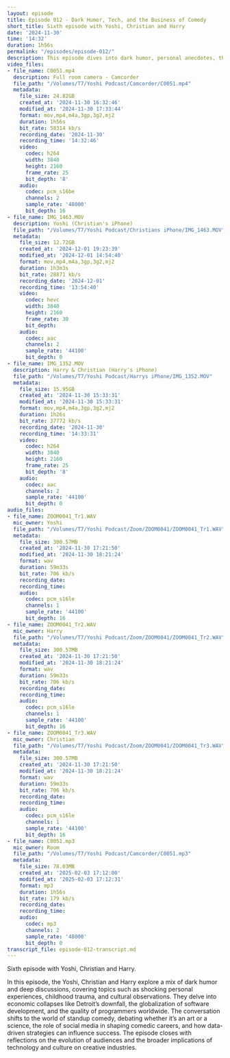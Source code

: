 ```yaml
---
layout: episode
title: Episode 012 - Dark Humor, Tech, and the Business of Comedy
short_title: Sixth episode with Yoshi, Christian and Harry
date: '2024-11-30'
time: '14:32'
duration: 1h56s
permalink: "/episodes/episode-012/"
description: This episode dives into dark humor, personal anecdotes, the evolution of standup comedy, and a discussion on how technology, economics, and social media shape both industries and individual careers.
video_files:
- file_name: C0051.mp4
  description: Full room camera - Camcorder
  file_path: "/Volumes/T7/Yoshi Podcast/Camcorder/C0051.mp4"
  metadata:
    file_size: 24.82GB
    created_at: '2024-11-30 16:32:46'
    modified_at: '2024-11-30 17:33:44'
    format: mov,mp4,m4a,3gp,3g2,mj2
    duration: 1h56s
    bit_rate: 58314 kb/s
    recording_date: '2024-11-30'
    recording_time: '14:32:46'
    video:
      codec: h264
      width: 3840
      height: 2160
      frame_rate: 25
      bit_depth: '8'
    audio:
      codec: pcm_s16be
      channels: 2
      sample_rate: '48000'
      bit_depth: 16
- file_name: IMG_1463.MOV
  description: Yoshi (Christian's iPhone)
  file_path: "/Volumes/T7/Yoshi Podcast/Christians iPhone/IMG_1463.MOV"
  metadata:
    file_size: 12.72GB
    created_at: '2024-12-01 19:23:39'
    modified_at: '2024-12-01 14:54:40'
    format: mov,mp4,m4a,3gp,3g2,mj2
    duration: 1h3m3s
    bit_rate: 28871 kb/s
    recording_date: '2024-12-01'
    recording_time: '13:54:40'
    video:
      codec: hevc
      width: 3840
      height: 2160
      frame_rate: 30
      bit_depth:
    audio:
      codec: aac
      channels: 2
      sample_rate: '44100'
      bit_depth: 0
- file_name: IMG_1352.MOV
  description: Harry & Christian (Harry's iPhone)
  file_path: "/Volumes/T7/Yoshi Podcast/Harrys iPhone/IMG_1352.MOV"
  metadata:
    file_size: 15.95GB
    created_at: '2024-11-30 15:33:31'
    modified_at: '2024-11-30 15:33:31'
    format: mov,mp4,m4a,3gp,3g2,mj2
    duration: 1h26s
    bit_rate: 37772 kb/s
    recording_date: '2024-11-30'
    recording_time: '14:33:31'
    video:
      codec: h264
      width: 3840
      height: 2160
      frame_rate: 25
      bit_depth: '8'
    audio:
      codec: aac
      channels: 2
      sample_rate: '44100'
      bit_depth: 0
audio_files:
- file_name: ZOOM0041_Tr1.WAV
  mic_owner: Yoshi
  file_path: "/Volumes/T7/Yoshi Podcast/Zoom/ZOOM0041/ZOOM0041_Tr1.WAV"
  metadata:
    file_size: 300.57MB
    created_at: '2024-11-30 17:21:50'
    modified_at: '2024-11-30 18:21:24'
    format: wav
    duration: 59m33s
    bit_rate: 706 kb/s
    recording_date:
    recording_time:
    audio:
      codec: pcm_s16le
      channels: 1
      sample_rate: '44100'
      bit_depth: 16
- file_name: ZOOM0041_Tr2.WAV
  mic_owner: Harry
  file_path: "/Volumes/T7/Yoshi Podcast/Zoom/ZOOM0041/ZOOM0041_Tr2.WAV"
  metadata:
    file_size: 300.57MB
    created_at: '2024-11-30 17:21:50'
    modified_at: '2024-11-30 18:21:24'
    format: wav
    duration: 59m33s
    bit_rate: 706 kb/s
    recording_date:
    recording_time:
    audio:
      codec: pcm_s16le
      channels: 1
      sample_rate: '44100'
      bit_depth: 16
- file_name: ZOOM0041_Tr3.WAV
  mic_owner: Christian
  file_path: "/Volumes/T7/Yoshi Podcast/Zoom/ZOOM0041/ZOOM0041_Tr3.WAV"
  metadata:
    file_size: 300.57MB
    created_at: '2024-11-30 17:21:50'
    modified_at: '2024-11-30 18:21:24'
    format: wav
    duration: 59m33s
    bit_rate: 706 kb/s
    recording_date:
    recording_time:
    audio:
      codec: pcm_s16le
      channels: 1
      sample_rate: '44100'
      bit_depth: 16
- file_name: C0051.mp3
  mic_owner: Room
  file_path: "/Volumes/T7/Yoshi Podcast/Camcorder/C0051.mp3"
  metadata:
    file_size: 78.03MB
    created_at: '2025-02-03 17:12:00'
    modified_at: '2025-02-03 17:12:31'
    format: mp3
    duration: 1h56s
    bit_rate: 179 kb/s
    recording_date:
    recording_time:
    audio:
      codec: mp3
      channels: 2
      sample_rate: '48000'
      bit_depth: 0
transcript_file: episode-012-transcript.md
---
```

Sixth episode with Yoshi, Christian and Harry.

In this episode, the Yoshi, Christian and Harry explore a mix of dark humor and deep discussions, covering topics such as shocking personal experiences, childhood trauma, and cultural observations. They delve into economic collapses like Detroit’s downfall, the globalization of software development, and the quality of programmers worldwide. The conversation shifts to the world of standup comedy, debating whether it’s an art or a science, the role of social media in shaping comedic careers, and how data-driven strategies can influence success. The episode closes with reflections on the evolution of audiences and the broader implications of technology and culture on creative industries.


